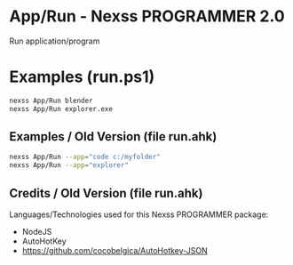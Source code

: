 # App/Run - Nexss PROGRAMMER 2.0

Run application/program

# Examples (run.ps1)

```sh
nexss App/Run blender
nexss App/Run explorer.exe
```

## Examples / Old Version (file run.ahk)

```sh
nexss App/Run --app="code c:/myfolder"
nexss App/Run --app="explorer"
```

## Credits / Old Version (file run.ahk)

Languages/Technologies used for this Nexss PROGRAMMER package:

- NodeJS
- AutoHotKey
- <https://github.com/cocobelgica/AutoHotkey-JSON>
